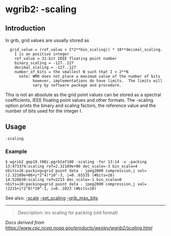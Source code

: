 # wgrib2: -scaling

## Introduction

In grib, grid values are usually stored as

```
  grid_value = (ref_value + I*2**bin_scaling)) * 10**decimal_scaling.
    I is an positive integer
    ref_value = 32-bit IEEE floating point number
    binary_scaling = -127..127
    decimal_scaling = -127..127
    number_of_bits = the smallest N such that I < 2**N
      note: WMO does not place a maximum value of the number of bits
            however, implementations do have limits.  The limits will
            vary by software package and procedure.
```

This is not an absolute as the grid point values can be stored as
a spectral coefficients, IEEE floating point values and other formats.
The -scaling option
prints the binary and scaling factors, the reference value and the number
of bits used for the integer I.

## Usage

```
-scaling
```

### Example

```
$ wgrib2 gep19.t00z.pgrb2af180 -scaling -for 13:14 -v -packing
13:473374:scaling ref=2.32109e+06 dec_scale=-3 bin_scale=4 nbits=16:packing=grid point data - jpeg2000 compression,j val=(2.32109e+06+i*2^4)*10^-3, i=0..65535 (#bits=16)
14:528630:scaling ref=2215 dec_scale=-1 bin_scale=0 nbits=10:packing=grid point data - jpeg2000 compression,j val=(2215+i*2^0)*10^-1, i=0..1023 (#bits=10)
```

See also:
[-scale](./scale.md)
[-set_scaling](./set_scaling.md)
[-grib_max_bits](./grib_max_bits.md)

---

> Description: inv scaling for packing (old format)

_Docs derived from <https://www.cpc.ncep.noaa.gov/products/wesley/wgrib2/scaling.html>_
